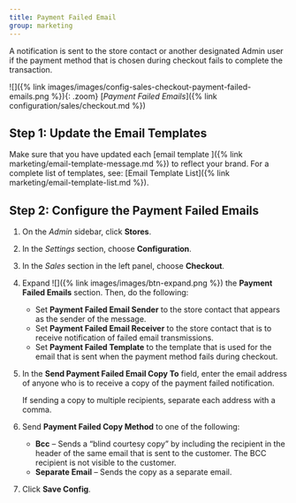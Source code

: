 ```yaml
---
title: Payment Failed Email
group: marketing
---
```


A notification is sent to the store contact or another designated Admin user if the payment method that is chosen during checkout fails to complete the transaction.

![]({% link images/images/config-sales-checkout-payment-failed-emails.png %}){: .zoom}
[_Payment Failed Emails_]({% link configuration/sales/checkout.md %})

## Step 1: Update the Email Templates

Make sure that you have updated each [email template ]({% link marketing/email-template-message.md %}) to reflect your brand. For a complete list of templates, see: [Email Template List]({% link marketing/email-template-list.md %}).

## Step 2: Configure the Payment Failed Emails

1. On the _Admin_ sidebar, click **Stores**.

1. In the _Settings_ section, choose **Configuration**.

1. In the _Sales_ section in the left panel, choose **Checkout**.

1. Expand ![]({% link images/images/btn-expand.png %}) the **Payment Failed Emails** section. Then, do the following:

    - Set **Payment Failed Email Sender** to the store contact that appears as the sender of the message.
    - Set **Payment Failed Email Receiver** to the store contact that is to receive notification of failed email transmissions.
    - Set **Payment Failed Template** to the template that is used for the email that is sent when the payment method fails during checkout.

1. In the **Send Payment Failed Email Copy To** field, enter the email address of anyone who is to receive a copy of the payment failed notification.

    If sending a copy to multiple recipients, separate each address with a comma.

1. Send **Payment Failed Copy Method** to one of the following:

    - **Bcc** – Sends a “blind courtesy copy” by including the recipient in the header of the same email that is sent to the customer. The BCC recipient is not visible to the customer.
    - **Separate Email** – Sends the copy as a separate email.

1. Click **Save Config**.
